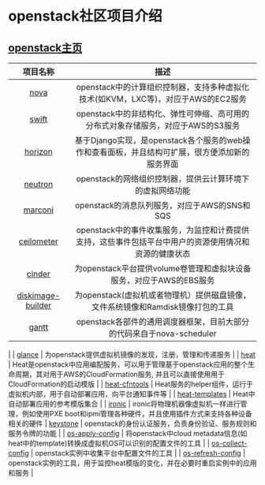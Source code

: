 # openstack社区项目介绍

## [openstack主页](https://github.com/openstack)

| 项目名称 | 描述 |
|:---:|:---:|
| [nova](https://github.com/openstack/nova) | openstack中的计算组织控制器，支持多种虚拟化技术(如KVM，LXC等)，对应于AWS的EC2服务 |
| [swift](https://github.com/openstack/swift) | openstack中的非结构化、弹性可伸缩、高可用的分布式对象存储服务，对应于AWS的S3服务 |
| [horizon](https://github.com/openstack/horizon) | 基于Django实现，是openstack各个服务的web操作和查看面板，并且结构可扩展，很方便添加新的服务界面 |
| [neutron](https://github.com/openstack/horizon) | openstack的网络组织控制器，提供云计算环境下的虚拟网络功能 |
| [marconi](https://github.com/openstack/marconi) | openstack的消息队列服务，对应于AWS的SNS和SQS |
| [ceilometer](https://github.com/openstack/ceilometer) | openstack中的事件收集服务，为监控和计费提供支持，这些事件包括平台中用户的资源使用情况和资源的健康状态 |
| [cinder](https://github.com/openstack/cinder) | 为openstack平台提供volume卷管理和虚拟块设备服务，对应于AWS的EBS服务 |
| [diskimage-builder](https://github.com/openstack/diskimage-builder) | 为openstack(虚拟机或者物理机）提供磁盘镜像，文件系统镜像和Ramdisk镜像打包的工具 |
| [gantt](https://github.com/openstack/gantt) | openstack各部件的通用调度器框架，目前大部分的代码来自于nova-scheduler
|
| [glance](https://github.com/openstack/glance) | 为openstack提供虚拟机镜像的发现，注册，管理和传递服务 |
| [heat](https://github.com/openstack/heat) | Heat是openstack中应用编配服务，可以用于管理基于openstack应用的整个生命周期，其对用于AWS的CloudFormation服务, 并且可以直接使用用于CloudFormation的启动模版 |
| [heat-cfntools](https://github.com/openstack/heat-cfntools) | Heat服务的helper组件，运行于虚拟机内部，用于自动部署应用，向平台通知事件等 |
| [heat-templates](https://github.com/openstack/heat-templates) | Heat中自动部署应用的参考模版集合 |
| [ironic](https://github.com/openstack/ironic) | ironic将物理机器像虚拟机一样进行管理，例如使用PXE boot和ipmi管理各种硬件，并且使用插件方式来支持各种设备相关的硬件
| [keystone](https://github.com/openstack/keystone) | openstack的身份认证服务，负责身份验证、服务规则和服务令牌的功能 |
| [os-apply-config](https://github.com/openstack/os-apply-config) | 将openstack中cloud metadata信息(如heat中的template)转换成虚拟机OS可以识别的配置文件的工具 |
| [os-collect-config](https://github.com/openstack/os-collect-config) | openstack实例中收集平台中配置文件的工具 |
| [os-refresh-config](https://github.com/openstack/os-refresh-config) | openstack实例的工具，用于监控heat模版的变化，并在必要时重启实例中的应用和服务 |
